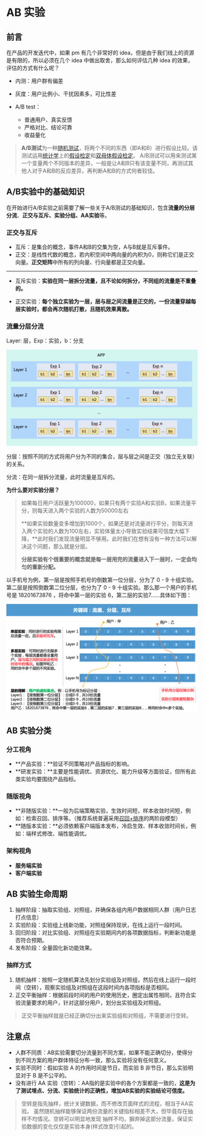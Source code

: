 # AB 实验

## 前言

在产品的开发迭代中，如果 pm 有几个非常好的 idea，但是由于我们线上的资源是有限的，所以必须在几个 idea 中做出取舍，那么如何评估几种 idea 的效果，评估的方式有什么呢？

* 内测：用户群有偏差
* 灰度：用户比例小、干扰因素多，可比性差

* A/B test：
  * 普通用户、真实反馈
  * 严格对比、结论可靠
  * 收益量化

> **A/B测试**为一种[随机测试](https://zh.wikipedia.org/w/index.php?title=隨機測試&action=edit&redlink=1)，将两个不同的东西（即A和B）进行假设比较。该测试运用[统计学](https://zh.wikipedia.org/wiki/統計學)上的[假设检定](https://zh.wikipedia.org/wiki/假設檢定)和[双母体假设检定](https://zh.wikipedia.org/w/index.php?title=雙母體假設檢定&action=edit&redlink=1)。 A/B测试可以用来测试某一个变量两个不同版本的差异，一般是让A和B只有该变量不同，再测试其他人对于A和B的反应差异，再判断A和B的方式何者较佳。

## A/B实验中的基础知识

在开始进行A/B实验之前需要了解一些关于A/B测试的基础知识，包含**流量的分层分流**、**正交与互斥、实验分组、AA实验**等。 

### 正交与互斥

* 互斥：是集合的概念，事件A和B的交集为空，A与B就是互斥事件。
* 正交：是线性代数的概念，若内积空间中两向量的内积为0，则称它们是正交向量。**正交矩阵**中所有的列向量、行向量都是正交向量。

****

* 互斥实验：**实验在同一层拆分流量，且不论如何拆分，不同组的流量是不重叠的。**

* 正交实验：**每个独立实验为一层，层与层之间流量是正交的，一份流量穿越每层实验时，都会再次随机打散，且随机效果离散。**


### 流量分层分流

Layer: 层，Exp：实验，b：分支

![layer2](./imgs/layer2.png)

分层：按照不同的方式将用户分为不同的集合，层与层之间是正交（独立无关联）的关系。

分流：在同一层拆分流量，此时流量是互斥的。

**为什么要对实验分层？**

> 如果每日用户活跃量为100000，如果只有两个实验A和实验B，如果流量平分，则每天进入两个实验的人数为50000左右
>
> **如果实验数量变多增加到1000个，如果还是对流量进行平分，则每天进入两个实验的人数为100左右，实验体量太小导致实验结果可信度大幅下降，**此时我们发现流量明显不够用。此时我们在想有没有一种方法可以解决这个问题，那么就是分层。
>
> **分层实验有个很重要的概念就是每一层用完的流量进入下一层时，一定会均匀的重新分配。**

以手机号为例，第一层是按照手机号的倒数第一位分层，分为了 0 - 9 十组实验。第二层是按照倒数第二位分层，也分为了 0 - 9 十组实验。那么那一个用户的手机号是 18201673876 ，将命中第一层的实验 6，第二层的实验7......具体如下图：

![layer](./imgs/layer.png)

## AB 实验分类

### 分工视角

- **产品实验：**验证不同策略对产品指标的影响。
- **研发实验：**主要是性能调优、资源优化、能力升级等方面验证，但所有此类实验均要围绕产品指标。

### 随版视角

- **非随版实验：**一般为后端策略实验，生效时间短，样本收敛时间短，例如：检索召回、排序等。（推荐系统普遍采用[召回+排序](https://zhuanlan.zhihu.com/p/424397193)的两阶段模型）
- **随版本实验：**必须依赖客户端版本发布，冷启生效、样本收敛时间长，例如：端样式修改、端性能调优。

### 架构视角

- **服务端实验**
- **客户端实验**

## AB 实验生命周期

1. 抽样阶段：抽取实验组、对照组，并确保各组内用户数据相同人群（用户日志打点信息）
2. 实验阶段：实验组上线新功能，对照组保持现状，在线上运行一段时间。
3. 回归阶段：对比实验组、对照组在实验期间内的各项数据指标，判断新功能是否符合预期。
4. 发布阶段：全量固化新功能效果。

### 抽样方式

1. 随机抽样：按照一定随机算法先划分实验组及对照组，然后在线上运行一段时间（空转），观察实验组及对照组在这段时间内各项指标是否相同。
2. 正交平衡抽样：根据前段时间的用户的使用历史，圈定出属性相同，且符合实验流量要求的用户，针对这部分用户，划分出实验组及对照组。

> 正交平衡抽样就是已经正确切分出来实验组和对照组，不需要进行空转。

## 注意点

* 人群不同质：AB实验需要切分流量到不同方案，如果不能正确切分，使得分到不同方案的用户群体特征分布一致，那么实验将没有任何意义。
* 实验不同时：假如实验 A 的作用时间是节日，而实验 B 非节日，那么实验明显对于 B 是不公平的。
* 没有进行 AA 实验（空转）：AA指的是实验中的各个方案都是一致的，**这是为了测试埋点、分流、实验统计的正确性，增加AB实验的实验结论可信度。**

> 空转是指先抽样，统计关键数据，而不修改页面样式的流程，相当于AA实验。 虽然随机抽样能够保证两份流量的关键指标相差不大，但毕竟存在抽样不均情况。空转可以明显地发现 抽样不均，摒弃掉这部分流量，保证实验数据的变化仅仅是实验本身(样式改变)引起的。